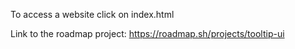 To access a website click on index.html

Link to the roadmap project: https://roadmap.sh/projects/tooltip-ui
